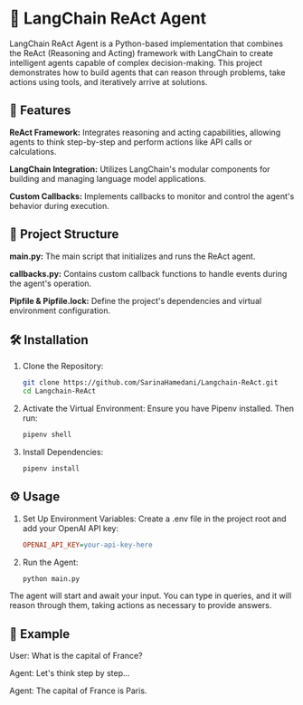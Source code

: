 # 🧠 LangChain ReAct Agent
LangChain ReAct Agent is a Python-based implementation that combines the ReAct (Reasoning and Acting) framework with LangChain to create intelligent agents capable of complex decision-making. This project demonstrates how to build agents that can reason through problems, take actions using tools, and iteratively arrive at solutions.

## 🚀 Features
**ReAct Framework:** Integrates reasoning and acting capabilities, allowing agents to think step-by-step and perform actions like API calls or calculations.

**LangChain Integration:** Utilizes LangChain's modular components for building and managing language model applications.

**Custom Callbacks:** Implements callbacks to monitor and control the agent's behavior during execution.

## 📁 Project Structure
**main.py:** The main script that initializes and runs the ReAct agent.

**callbacks.py:** Contains custom callback functions to handle events during the agent's operation.

**Pipfile & Pipfile.lock:** Define the project's dependencies and virtual environment configuration.

## 🛠️ Installation
1. Clone the Repository:
    ```bash
    git clone https://github.com/SarinaHamedani/Langchain-ReAct.git
    cd Langchain-ReAct
2. Activate the Virtual Environment:
Ensure you have Pipenv installed. Then run:
    ```bash
    pipenv shell 
3. Install Dependencies:
    ```bash
    pipenv install


## ⚙️ Usage
1. Set Up Environment Variables:
Create a .env file in the project root and add your OpenAI API key:
    ```ini
    OPENAI_API_KEY=your-api-key-here

2. Run the Agent:
    ```bash
    python main.py
The agent will start and await your input. You can type in queries, and it will reason through them, taking actions as necessary to provide answers.

## 🧪 Example
User: What is the capital of France?

Agent: Let's think step by step...

Agent: The capital of France is Paris.